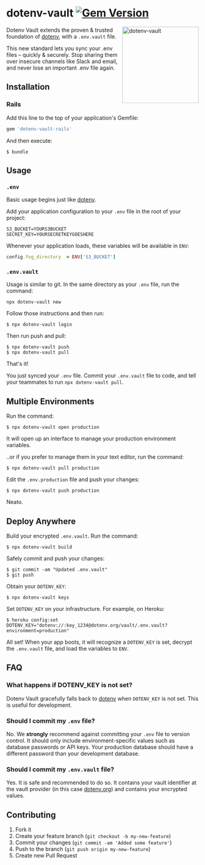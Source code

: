 # dotenv-vault [![Gem Version](https://badge.fury.io/rb/dotenv-vault.svg)](https://badge.fury.io/rb/dotenv-vault)

<img src="https://raw.githubusercontent.com/motdotla/dotenv/master/dotenv.svg" alt="dotenv-vault" align="right" width="200" />

Dotenv Vault extends the proven & trusted foundation of [dotenv](https://github.com/bkeepers/dotenv), with a `.env.vault` file.

This new standard lets you sync your .env files – quickly & securely. Stop sharing them over insecure channels like Slack and email, and never lose an important .env file again.

## Installation

### Rails

Add this line to the top of your application's Gemfile:

```ruby
gem 'dotenv-vault-rails'
```

And then execute:

```shell
$ bundle
```

## Usage

### `.env`

Basic usage begins just like [dotenv](https://github.com/bkeepers/dotenv).

Add your application configuration to your `.env` file in the root of your project:

```shell
S3_BUCKET=YOURS3BUCKET
SECRET_KEY=YOURSECRETKEYGOESHERE
```

Whenever your application loads, these variables will be available in `ENV`:

```ruby
config.fog_directory  = ENV['S3_BUCKET']
```

### `.env.vault`

Usage is similar to git. In the same directory as your `.env` file, run the command:

```shell
npx dotenv-vault new
```

Follow those instructions and then run:

```shell
$ npx dotenv-vault login
```

Then run push and pull:

```shell
$ npx dotenv-vault push
$ npx dotenv-vault pull
```

That's it!

You just synced your `.env` file. Commit your `.env.vault` file to code, and tell your teammates to run `npx dotenv-vault pull`.

## Multiple Environments

Run the command:

```shell
$ npx dotenv-vault open production
```

It will open up an interface to manage your production environment variables.

..or if you prefer to manage them in your text editor, run the command:

```shell
$ npx dotenv-vault pull production
```

Edit the `.env.production` file and push your changes:

```shell
$ npx dotenv-vault push production
```

Neato.

## Deploy Anywhere

Build your encrypted `.env.vault`. Run the command:

```shell
$ npx dotenv-vault build
```

Safely commit and push your changes:

```shell
$ git commit -am "Updated .env.vault"
$ git push
```

Obtain your `DOTENV_KEY`:

```shell
$ npx dotenv-vault keys
```

Set `DOTENV_KEY` on your infrastructure. For example, on Heroku:

```shell
$ heroku config:set DOTENV_KEY="dotenv://:key_1234@dotenv.org/vault/.env.vault?environment=production"
```

All set! When your app boots, it will recognize a `DOTENV_KEY` is set, decrypt the `.env.vault` file, and load the variables to `ENV`.

## FAQ

### What happens if DOTENV_KEY is not set?

Dotenv Vault gracefully falls back to [dotenv](https://github.com/bkeepers/dotenv) when `DOTENV_KEY` is not set. This is useful for development.

### Should I commit my `.env` file?

No. We **strongly** recommend against committing your `.env` file to version control. It should only include environment-specific values such as database passwords or API keys. Your production database should have a different password than your development database.

### Should I commit my `.env.vault` file?

Yes. It is safe and recommended to do so. It contains your vault identifier at the vault provider (in this case [dotenv.org](https://dotenv.org)) and contains your encrypted values.

## Contributing

1. Fork it
2. Create your feature branch (`git checkout -b my-new-feature`)
3. Commit your changes (`git commit -am 'Added some feature'`)
4. Push to the branch (`git push origin my-new-feature`)
5. Create new Pull Request
